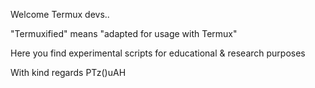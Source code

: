 Welcome Termux devs..

"Termuxified" means "adapted for usage with Termux"

Here you find experimental scripts for educational & research purposes

With kind regards PTz()uAH
